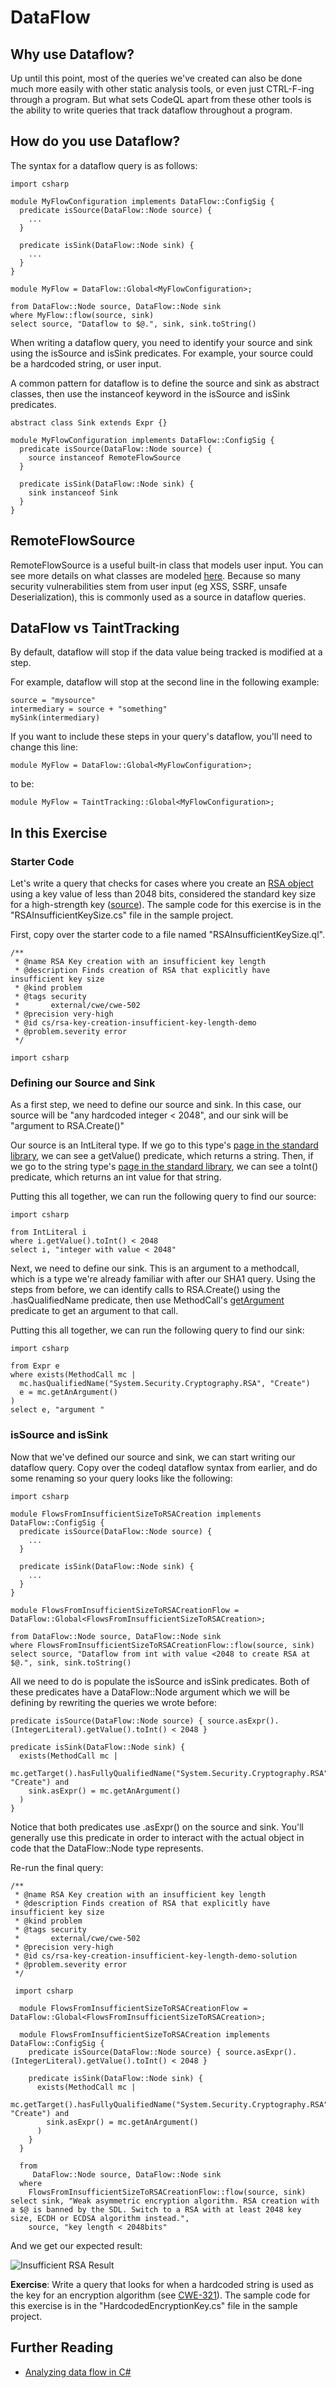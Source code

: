 # DataFlow

## Why use Dataflow?
Up until this point, most of the queries we've created can also be done much more easily with other static analysis tools, or even just CTRL-F-ing through a program. But what sets CodeQL apart from these other tools is the ability to write queries that track dataflow throughout a program. 

## How do you use Dataflow?
The syntax for a dataflow query is as follows: 

```
import csharp

module MyFlowConfiguration implements DataFlow::ConfigSig {
  predicate isSource(DataFlow::Node source) {
    ...
  }

  predicate isSink(DataFlow::Node sink) {
    ...
  }
}

module MyFlow = DataFlow::Global<MyFlowConfiguration>;

from DataFlow::Node source, DataFlow::Node sink
where MyFlow::flow(source, sink)
select source, "Dataflow to $@.", sink, sink.toString()
```

When writing a dataflow query, you need to identify your source and sink using the isSource and isSink predicates. For example, your source could be a hardcoded string, or user input. 

A common pattern for dataflow is to define the source and sink as abstract classes, then use the instanceof keyword in the isSource and isSink predicates.

```
abstract class Sink extends Expr {}

module MyFlowConfiguration implements DataFlow::ConfigSig {
  predicate isSource(DataFlow::Node source) {
    source instanceof RemoteFlowSource
  }

  predicate isSink(DataFlow::Node sink) {
    sink instanceof Sink
  }
}

```
## RemoteFlowSource
RemoteFlowSource is a useful built-in class that models user input. You can see more details on what classes are modeled [here](https://github.com/github/codeql/blob/main/csharp/ql/lib/semmle/code/csharp/security/dataflow/flowsources/Remote.qll). Because so many security vulnerabilities stem from user input (eg XSS, SSRF, unsafe Deserialization), this is commonly used as a source in dataflow queries.


## DataFlow vs TaintTracking
By default, dataflow will stop if the data value being tracked is modified at a step. 

For example, dataflow will stop at the second line in the following example: 

```
source = "mysource"
intermediary = source + "something"
mySink(intermediary)
```

If you want to include these steps in your query's dataflow, you'll need to change this line:

```
module MyFlow = DataFlow::Global<MyFlowConfiguration>;
```

to be:

```
module MyFlow = TaintTracking::Global<MyFlowConfiguration>;
```

## In this Exercise

### Starter Code
Let's write a query that checks for cases where you create an [RSA object](https://learn.microsoft.com/en-us/dotnet/api/system.security.cryptography.rsa?view=net-8.0) using a key value of less than 2048 bits, considered the standard key size for a high-strength key ([source](https://www.ibm.com/docs/en/zos/2.4.0?topic=certificates-size-considerations-public-private-keys)). The sample code for this exercise is in the "RSAInsufficientKeySize.cs" file in the sample project.

First, copy over the starter code to a file named "RSAInsufficientKeySize.ql". 

```
/**
 * @name RSA Key creation with an insufficient key length
 * @description Finds creation of RSA that explicitly have insufficient key size
 * @kind problem
 * @tags security
 *       external/cwe/cwe-502
 * @precision very-high
 * @id cs/rsa-key-creation-insufficient-key-length-demo
 * @problem.severity error
 */

import csharp

```

### Defining our Source and Sink

As a first step, we need to define our source and sink. In this case, our source will be "any hardcoded integer < 2048", and our sink will be "argument to RSA.Create()"

Our source is an IntLiteral type. If we go to this type's [page in the standard library](https://codeql.github.com/codeql-standard-libraries/csharp/semmle/code/csharp/exprs/Literal.qll/type.Literal$IntLiteral.html), we can see a getValue() predicate, which returns a string. Then, if we go to the string type's [page in the standard library](https://codeql.github.com/codeql-standard-libraries/csharp/type.string.html), we can see a toInt() predicate, which returns an int value for that string. 

Putting this all together, we can run the following query to find our source: 
```
import csharp

from IntLiteral i
where i.getValue().toInt() < 2048
select i, "integer with value < 2048"
```

Next, we need to define our sink. This is an argument to a methodcall, which is a type we're already familiar with after our SHA1 query. Using the steps from before, we can identify calls to RSA.Create() using the .hasQualifiedName predicate, then use MethodCall's [getArgument](https://codeql.github.com/codeql-standard-libraries/csharp/semmle/code/csharp/exprs/Call.qll/predicate.Call$Call$getArgument.1.html) predicate to get an argument to that call. 

Putting this all together, we can run the following query to find our sink:

```
import csharp

from Expr e 
where exists(MethodCall mc | 
  mc.hasQualifiedName("System.Security.Cryptography.RSA", "Create")
  e = mc.getAnArgument()
)
select e, "argument "

```

### isSource and isSink
Now that we've defined our source and sink, we can start writing our dataflow query. Copy over the codeql dataflow syntax from earlier, and do some renaming so your query looks like the following:  

```
import csharp

module FlowsFromInsufficientSizeToRSACreation implements DataFlow::ConfigSig {
  predicate isSource(DataFlow::Node source) {
    ...
  }

  predicate isSink(DataFlow::Node sink) {
    ...
  }
}

module FlowsFromInsufficientSizeToRSACreationFlow = DataFlow::Global<FlowsFromInsufficientSizeToRSACreation>;

from DataFlow::Node source, DataFlow::Node sink
where FlowsFromInsufficientSizeToRSACreationFlow::flow(source, sink)
select source, "Dataflow from int with value <2048 to create RSA at $@.", sink, sink.toString()
```

All we need to do is populate the isSource and isSink predicates. Both of these predicates have a DataFlow::Node argument which we will be defining by rewriting the queries we wrote before: 

```
predicate isSource(DataFlow::Node source) { source.asExpr().(IntegerLiteral).getValue().toInt() < 2048 }
  
predicate isSink(DataFlow::Node sink) {
  exists(MethodCall mc | 
    mc.getTarget().hasFullyQualifiedName("System.Security.Cryptography.RSA", "Create") and 
    sink.asExpr() = mc.getAnArgument()
  )
}
```

Notice that both predicates use .asExpr() on the source and sink. You'll generally use this predicate in order to interact with the actual object in code that the DataFlow::Node type represents. 

Re-run the final query: 

```
/**
 * @name RSA Key creation with an insufficient key length
 * @description Finds creation of RSA that explicitly have insufficient key size
 * @kind problem
 * @tags security
 *       external/cwe/cwe-502
 * @precision very-high
 * @id cs/rsa-key-creation-insufficient-key-length-demo-solution
 * @problem.severity error
 */

 import csharp

  module FlowsFromInsufficientSizeToRSACreationFlow = DataFlow::Global<FlowsFromInsufficientSizeToRSACreation>;
  
  module FlowsFromInsufficientSizeToRSACreation implements DataFlow::ConfigSig {
    predicate isSource(DataFlow::Node source) { source.asExpr().(IntegerLiteral).getValue().toInt() < 2048 }
  
    predicate isSink(DataFlow::Node sink) {
      exists(MethodCall mc | 
        mc.getTarget().hasFullyQualifiedName("System.Security.Cryptography.RSA", "Create") and 
        sink.asExpr() = mc.getAnArgument()
      )
    }
  }
  
  from
     DataFlow::Node source, DataFlow::Node sink
  where
    FlowsFromInsufficientSizeToRSACreationFlow::flow(source, sink)
select sink, "Weak asymmetric encryption algorithm. RSA creation with a $@ is banned by the SDL. Switch to a RSA with at least 2048 key size, ECDH or ECDSA algorithm instead.",
    source, "key length < 2048bits"
```

And we get our expected result: 

![Insufficient RSA Result](images/insufficient-rsa-result.png)


**Exercise**: Write a query that looks for when a hardcoded string is used as the key for an encryption algorithm (see [CWE-321](https://cwe.mitre.org/data/definitions/321.html)). The sample code for this exercise is in the "HardcodedEncryptionKey.cs" file in the sample project.


## Further Reading
 - [Analyzing data flow in C#](https://codeql.github.com/docs/codeql-language-guides/analyzing-data-flow-in-csharp/)
